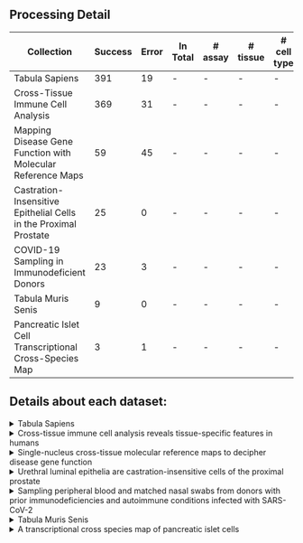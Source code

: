 ## Processing Detail

| Collection | Success | Error | In Total | # assay | # tissue | # cell type |
| -------------- | ------- | ----- | -------- | ------- | -------- | ----------- | 
| Tabula Sapiens | 391     | 19    | -        | -       | -        | -           |
| Cross-Tissue Immune Cell Analysis         | 369     | 31    | -        | -       | -        | -           |
| Mapping Disease Gene Function with Molecular Reference Maps | 59      | 45    | -        | -       | -        | -           |
| Castration-Insensitive Epithelial Cells in the Proximal Prostate       | 25      | 0     | -        | -       | -        | -           |
| COVID-19 Sampling in Immunodeficient Donors | 23      | 3     | -        | -       | -        | -           |
| Tabula Muris Senis    | 9       | 0     | -        | -       | -        | -           |
| Pancreatic Islet Cell Transcriptional Cross-Species Map  | 3       | 1     | -        | -       | -        | -           |

## Details about each dataset:
<details>
  <summary>Tabula Sapiens</summary>
  
  - **Dataset Name**: Tabula Sapiens - All Cells
  - **Tissue**: 
      <details> 
        <summary> 45 Tissues </summary>
          adipose tissue, anterior part of tongue, aorta, bladder organ, blood, bone marrow, cardiac atrium, cardiac ventricle, conjunctiva, cornea, coronary artery, endocrine pancreas, endometrium, exocrine pancreas, eye, inguinal lymph node, kidney, lacrimal gland, large intestine, liver, lung, lymph node, mammary gland, muscle of abdomen, muscle of pelvic diaphragm, muscle tissue, myometrium, parotid gland, posterior part of tongue, prostate gland, rectus abdominis muscle, retinal neural layer, sclera, skin of abdomen, skin of body, skin of chest, small intestine, spleen, subcutaneous adipose tissue, sublingual gland, thymus, tongue, trachea, uterus, vasculature
      </details>
  - **Disease**: Normal
  - **Assay**: 10x 3' v3, 10x 5' transcription profiling, Smart-seq2
  - **Organism**: Homo sapiens
  - **Cells**: 483.152
  - **Contact**: [Angela Pisco](angela.pisco@czbiohub.org)
  - **Publication**: [The Tabula Sapiens Consortium* et al. (2022) Science](https://www.science.org/doi/10.1126/science.abl4896)
  - [**Cellxgene Link**](https://cellxgene.cziscience.com/collections/e5f58829-1a66-40b5-a624-9046778e74f5)
</details>

<details>
  <summary>Cross-tissue immune cell analysis reveals tissue-specific features in humans</summary>
  
  - **Dataset Name**: Global
  - **Tissue**: 
      <details>
        <summary> 17 Tissues </summary>
        blood, bone marrow, caecum, duodenum, ileum, jejunal epithelium, lamina propria, liver, lung, mesenteric lymph node, omentum, sigmoid colon, skeletal muscle tissue, spleen, thoracic lymph node, thymus, transverse colon
      </details> 
  - **Disease**: Normal
  - **Assay**: 10x 3' v3, 10x 5' v1, 10x 5' v2
  - **Organism**: Homo sapiens
  - **Cells**: 329.762
  - **Contact**: [Sarah Teichmann](st9@sanger.ac.uk)
  - **Publication**: [Domínguez Conde et al. (2022) Science](https://www.science.org/doi/10.1126/science.abl5197)
  - [**Cellxgene Link**](https://cellxgene.cziscience.com/collections/62ef75e4-cbea-454e-a0ce-998ec40223d3)
</details>

<details>
  <summary>Single-nucleus cross-tissue molecular reference maps to decipher disease gene function</summary>
  
  - **Dataset Name**: Single-nucleus cross-tissue molecular reference maps to decipher disease gene function
  - **Tissue**: 
      <details>
        <summary> 8 Tissues </summary>
        anterior wall of left ventricle, breast, esophagus muscularis mucosa, gastrocnemius, lingula of left lung, mucosa, prostate gland, skin of leg
      </details> 
  - **Disease**: Normal
  - **Assay**: 10x 3' v2
  - **Organism**: Homo sapiens
  - **Cells**: 209.126
  - **Contact**: [Aviv Regev](aviv.regev.sc@gmail.com)
  - **Publication**: [Eraslan et al. (2022) Science](https://www.science.org/doi/10.1126/science.abl4290)
  - [**Cellxgene Link**](https://cellxgene.cziscience.com/collections/a3ffde6c-7ad2-498a-903c-d58e732f7470)
</details>

<details>
  <summary>Urethral luminal epithelia are castration-insensitive cells of the proximal prostate</summary>
  
  - **Dataset Name**: Urethral luminal epithelia are castration-insensitive cells of the proximal prostate - All Mouse Cells
  - **Tissue**: Prostate gland, Urethra
  - **Disease**: Normal
  - **Assay**: 10x 3' v2, 10x 3' v3
  - **Organism**: Mus musculus
  - **Cells**: 47.435
  - **Contact**: [Douglas Strand](Douglas.Strand@UTSouthwestern.edu)
  - **Publication**: [Joseph et al. (2020) Prostate](https://doi.org/10.1002/pros.24020)
  - [**Cellxgene Link**](https://cellxgene.cziscience.com/collections/fbc5881f-1ee3-4ffe-8095-35e15e1a08fc)
</details>

<details>
  <summary>Sampling peripheral blood and matched nasal swabs from donors with prior immunodeficiencies and autoimmune conditions infected with SARS-CoV-2</summary>
  
  - **Dataset Name**: Autoimmunity PBMCs
  - **Tissue**: Blood
  - **Disease**: COVID-19
  - **Assay**: 10x 5' v1
  - **Organism**: Homo sapiens
  - **Cells**: 97.499
  - **Contact**: [Roser Vento-Tormo](rv4@sanger.ac.uk)
  - **Publication**: [Chan Zuckerberg Initiative Single-Cell COVID-19 Consortia et al. (2020) medRxiv](https://doi.org/10.1101/2020.11.20.20227355)
  - [**Cellxgene Link**](https://cellxgene.cziscience.com/collections/eb735cc9-d0a7-48fa-b255-db726bf365af)
</details>

<details>
  <summary>Tabula Muris Senis</summary>
  
  - **Dataset Name**: Limb muscle - A single-cell transcriptomic atlas characterizes ageing tissues in the mouse - 10x
  - **Tissue**: Limb muscle
  - **Disease**: Normal
  - **Assay**: 10x 3' v2
  - **Organism**: Mus musculus
  - **Cells**: 28.867
  - **Contact**: [Spyros Darmanis](spyros.darmanis@czbiohub.org)
  - **Publication**: [The Tabula Muris Consortium et al. (2020) Nature](https://doi.org/10.1038/s41586-020-2496-1)
  - [**Cellxgene Link**](https://cellxgene.cziscience.com/collections/0b9d8a04-bb9d-44da-aa27-705bb65b54eb)
</details>

<details>
  <summary>A transcriptional cross species map of pancreatic islet cells</summary>
  
  - **Dataset Name**: Human pancreatic islet cells
  - **Tissue**: Islet of Langerhans
  - **Disease**: Normal
  - **Assay**: 10x 3' v2
  - **Organism**: Homo sapiens
  - **Cells**: 26.474
  - **Contact**: [Fabian Theis](fabian.theis@helmholtz-muenchen.de)
  - **Publication**: [Tritschler et al. (2022) Molecular Metabolism](https://doi.org/10.1016/j.molmet.2022.101595)
  - [**Cellxgene Link**](https://cellxgene.cziscience.com/collections/0a77d4c0-d5d0-40f0-aa1a-5e1429bcbd7e)
</details>
